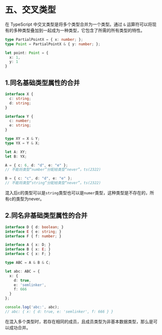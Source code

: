 # 五、交叉类型

在 TypeScript 中交叉类型是将多个类型合并为一个类型。通过 `&` 运算符可以将现有的多种类型叠加到一起成为一种类型，它包含了所需的所有类型的特性。

~~~ts
type PartialPointX = { x: number; };
type Point = PartialPointX & { y: number; };

let point: Point = {
  x: 1,
  y: 1
}
~~~

## 1.同名基础类型属性的合并

~~~ts
interface X {
  c: string;
  d: string;
}

interface Y {
  c: number;
  e: string;
}

type XY = X & Y;
type YX = Y & X;

let A: XY;
let B: YX;

A = { c: 6, d: "d", e: "e" };
// 不能将类型“number”分配给类型“never”。ts(2322)

B = { c: "c", d: "d", e: "e" };
// 不能将类型“string”分配给类型“never”。ts(2322)
~~~

混入后c的类型可以是`string`类型也可以是`numer`类型，这种类型是不存在的，所有c的类型为never。

## 2.同名非基础类型属性的合并

~~~ts
interface D { d: boolean; }
interface E { e: string; }
interface F { f: number; }

interface A { x: D; }
interface B { x: E; }
interface C { x: F; }

type ABC = A & B & C;

let abc: ABC = {
  x: {
    d: true,
    e: 'semlinker',
    f: 666
  }
};

console.log('abc:', abc);
// abc: { x: { d: true, e: 'semlinker', f: 666 } }
~~~

在混入多个类型时，若存在相同的成员，且成员类型为非基本数据类型，那么是可以成功合并。